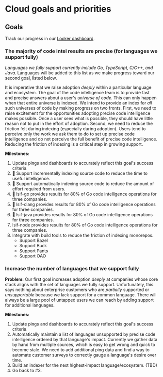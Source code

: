 # Cloud goals and priorities

## Goals

Track our progress in our [Looker dashboard](https://sourcegraph.looker.com/dashboards/131).

### The majority of code intel results are precise (for languages we support fully)

_Languages we fully support currently include Go, TypeScript, C/C++, and Java._ Languages will be added to this list as we make progress toward our second goal, listed below.

It is imperative that we raise adoption *deeply* within a particular language and ecosystem. The goal of the code intelligence team is to provide fast and precise answers about a user's _universe of code_. This can only happen when that entire universe is indexed. We intend to provide an index for _all_ such universes of code by making progress on two fronts. First, we need to raise excitement for the opportunities adopting precise code intelligence makes possible. Once a user sees what is possible, they should have little reason not to put in the effort of adoption. Second, we need to reduce the friction felt during indexing (especially during adoption). Users tend to perceive only the work we ask them to do to set up precise code intelligence and do not perceive the full benefit of precise code intelligence. Reducing the friction of indexing is a critical step in growing support.

**Milestones:**

1. Update pings and dashboards to accurately reflect this goal's success criteria.
1. 🔄 Support incrementally indexing source code to reduce the time to useful intelligence.
1. 🔄 Support automatically indexing source code to reduce the amount of effort required from users.
1. 🔄 lsif-go provides results for 80% of Go code intelligence operations for three companies.
1. 🔄 lsif-clang provides results for 80% of Go code intelligence operations for three companies.
1. 🔄 lsif-java provides results for 80% of Go code intelligence operations for three companies.
1. lsif-node provides results for 80% of Go code intelligence operations for three companies.
1. Integrate with build tools to reduce the friction of indexing monorepos.
    - Support Bazel
    - Support Buck
    - Support Pants
    - Support OAO

### Increase the number of languages that we support fully

**Problem:** Our first goal increases adoption _deeply_ at companies whose core stack aligns with the set of languages we fully support. Unfortunately, this says nothing about enterprise customers who are _partially_ supported or _unsupportable_ because we lack support for a common language. There will always be a large pool of untapped users we can reach by adding support for additional languages.

**Milestones:**

1. Update pings and dashboards to accurately reflect this goal's success criteria.
1. Automatically maintain a list of languages unsupported by precise code intelligence ordered by that language's impact. Currently we gather data by hand from multiple sources, which is easy to get wrong and quick to become stale. We need to add additional ping data and find a way to automate customer surveys to correctly gauge a language's desire over time.
1. Build an indexer for the next highest-impact language/ecosystem. (TBD)
1. Go back to #3.
